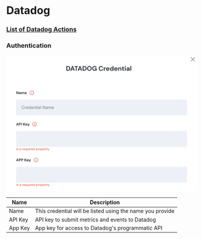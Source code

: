 # Datadog

### [List of Datadog Actions](../../lists/Action\_list.md#datadog)

### Authentication

![Information needed to onboard Datadog connector](<../../.gitbook/assets/Screen Shot 2022-06-15 at 7.28.54 PM.png>)

| Name    | Description                                               |
| ------- | --------------------------------------------------------- |
| Name    | This credential will be listed using the name you provide |
| API Key | API key to submit metrics and events to Datadog           |
| App Key | App key for access to Datadog's programmatic API          |
